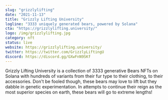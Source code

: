 ```yaml
---
slug: "grizzlylifting"
date: "2021-11-13"
title: "Grizzly Lifting University"
logline: "3333 uniquely generated bears, powered by Solana"
cta: "https://grizzlylifting.university/"
logo: /img/grizzlylifting.jpg
category: nft
status: live
website: https://grizzlylifting.university/
twitter: https://twitter.com/GrizzlyLiftingU
discord: https://discord.gg/GXwFnN9SKf
---
```


Grizzly Lifting University is a collection of 3333 generative Bears NFTs on Solana with hundreds of variants from their fur type to their clothing, to their accessories.
Don't be fooled though, these bears may love to lift but they dabble in genetic experimentation. In attempts to continue their reign as the most superior species on earth, 
these bears will go to extreme lengths!
